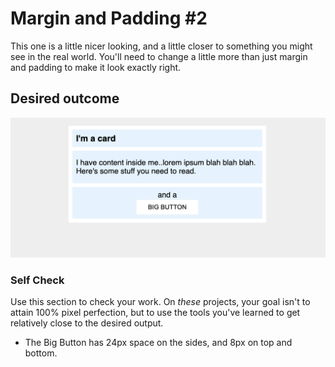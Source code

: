 # Margin and Padding #2

This one is a little nicer looking, and a little closer to something you might see in the real world. You'll need to change a little more than just margin and padding to make it look exactly right.

## Desired outcome
![desired outcome](./desired-outcome.png)

### Self Check
Use this section to check your work. On _these_ projects, your goal isn't to attain 100% pixel perfection, but to use the tools you've learned to get relatively close to the desired output.

<!-- - There is 8px between the edge of the card and its content (the blue sections). -->
<!-- - There is an 8px gap between each of the blue sections inside the card. -->
<!-- - The title of the card uses a 16px font. -->
<!-- - There are 8px between the title text and the edge of the title section. -->
<!-- - The content section has 16px space on the top and bottom, and 8px on either side. -->
<!-- - Everything inside the `.button-container` section is centered, and there is 8px padding. -->
<!-- - The Big Button is centered on its own line. -->
- The Big Button has 24px space on the sides, and 8px on top and bottom.
